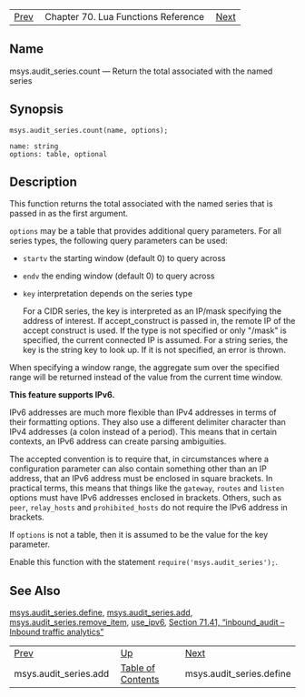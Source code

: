 |     |     |     |
| --- | --- | --- |
| [Prev](lua.ref.msys.audit_series.add)  | Chapter 70. Lua Functions Reference |  [Next](lua.ref.msys.audit_series.define) |

<a name="lua.ref.msys.audit_series.count"></a>
## Name

msys.audit_series.count — Return the total associated with the named series

<a name="idp17372560"></a>
## Synopsis

`msys.audit_series.count(name, options);`

```
name: string
options: table, optional
```
<a name="idp17375504"></a>
## Description

This function returns the total associated with the named series that is passed in as the first argument.

`options` may be a table that provides additional query parameters. For all series types, the following query parameters can be used:

*   `startv` the starting window (default 0) to query across

*   `endv` the ending window (default 0) to query across

*   `key` interpretation depends on the series type

    For a CIDR series, the key is interpreted as an IP/mask specifying the address of interest. If accept_construct is passed in, the remote IP of the accept construct is used. If the type is not specified or only "/mask" is specified, the current connected IP is assumed. For a string series, the key is the string key to look up. If it is not specified, an error is thrown.

When specifying a window range, the aggregate sum over the specified range will be returned instead of the value from the current time window.

**This feature supports IPv6.**

IPv6 addresses are much more flexible than IPv4 addresses in terms of their formatting options. They also use a different delimiter character than IPv4 addresses (a colon instead of a period). This means that in certain contexts, an IPv6 address can create parsing ambiguities.

The accepted convention is to require that, in circumstances where a configuration parameter can also contain something other than an IP address, that an IPv6 address must be enclosed in square brackets. In practical terms, this means that things like the `gateway`, `routes` and `listen` options must have IPv6 addresses enclosed in brackets. Others, such as `peer`, `relay_hosts` and `prohibited_hosts` do not require the IPv6 address in brackets.

If `options` is not a table, then it is assumed to be the value for the key parameter.

Enable this function with the statement `require('msys.audit_series');`.

<a name="idp17391728"></a>
## See Also

[msys.audit_series.define](lua.ref.msys.audit_series.define "msys.audit_series.define"), [msys.audit_series.add](lua.ref.msys.audit_series.add "msys.audit_series.add"), [msys.audit_series.remove_item](lua.ref.msys.audit_series.remove_item "msys.audit_series.remove_item"), [use_ipv6](conf.ref.use_ipv6 "use_ipv6"), [Section 71.41, “inbound_audit – Inbound traffic analytics”](modules.inbound_audit "71.41. inbound_audit – Inbound traffic analytics")

|     |     |     |
| --- | --- | --- |
| [Prev](lua.ref.msys.audit_series.add)  | [Up](lua.function.details) |  [Next](lua.ref.msys.audit_series.define) |
| msys.audit_series.add  | [Table of Contents](index) |  msys.audit_series.define |


